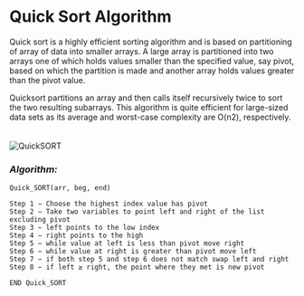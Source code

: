 <h1>Quick Sort Algorithm</h1>


Quick sort is a highly efficient sorting algorithm and is based on partitioning of array of data into smaller arrays. A large array is partitioned into two arrays one of which holds values smaller than the specified value, say pivot, based on which the partition is made and another array holds values greater than the pivot value.

Quicksort partitions an array and then calls itself recursively twice to sort the two resulting subarrays. This algorithm is quite efficient for large-sized data sets as its average and worst-case complexity are O(n2), respectively.
<br /><br /><br />
![QuickSORT](https://user-images.githubusercontent.com/93043766/195206286-bafbb40d-7fd8-4e7f-a665-af82a4a48bfa.png)


***<h3>Algorithm:</h3>***

```
Quick_SORT(arr, beg, end)  
  
Step 1 − Choose the highest index value has pivot
Step 2 − Take two variables to point left and right of the list excluding pivot
Step 3 − left points to the low index
Step 4 − right points to the high
Step 5 − while value at left is less than pivot move right
Step 6 − while value at right is greater than pivot move left
Step 7 − if both step 5 and step 6 does not match swap left and right
Step 8 − if left ≥ right, the point where they met is new pivot
  
END Quick_SORT  
```
<br /><br />




